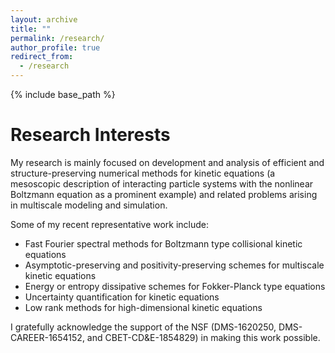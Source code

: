 ```yaml
---
layout: archive
title: ""
permalink: /research/
author_profile: true
redirect_from:
  - /research
---
```


{% include base_path %}

Research Interests
======
My research is mainly focused on development and analysis of efficient and structure-preserving numerical methods for kinetic equations (a mesoscopic description of interacting particle systems with the nonlinear Boltzmann equation as a prominent example) and related problems arising in multiscale modeling and simulation. 

Some of my recent representative work include:

* Fast Fourier spectral methods for Boltzmann type collisional kinetic equations
* Asymptotic-preserving and positivity-preserving schemes for multiscale kinetic equations
* Energy or entropy dissipative schemes for Fokker-Planck type equations
* Uncertainty quantification for kinetic equations
* Low rank methods for high-dimensional kinetic equations

I gratefully acknowledge the support of the NSF (DMS-1620250, DMS-CAREER-1654152, and CBET-CD&E-1854829) in making this work possible.
